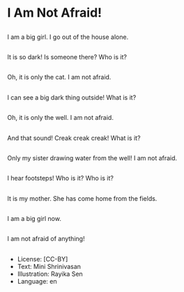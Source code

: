# I Am Not Afraid!

##
I am a big girl. I go out of the house alone.

##
It is so dark! Is someone there? Who is it?

##
Oh, it is only the cat. I am not afraid.

##
I can see a big dark thing outside! What is it?

##
Oh, it is only the well. I am not afraid.

##
And that sound! Creak creak creak! What is it?

##
Only my sister drawing water from the well! I am not afraid.

##
I hear footsteps! Who is it? Who is it?

##
It is my mother. She has come home from the fields.

##
I am a big girl now.

##
I am not afraid of anything!

##
* License: [CC-BY]
* Text: Mini Shrinivasan
* Illustration: Rayika Sen
* Language: en
